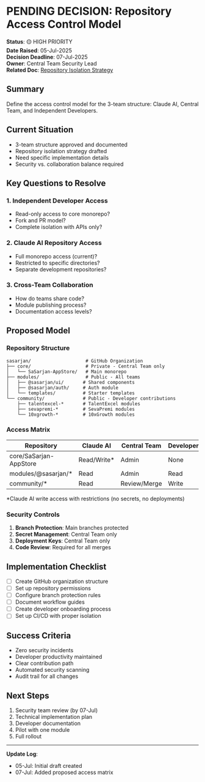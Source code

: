# PENDING DECISION: Repository Access Control Model

**Status**: 🟡 HIGH PRIORITY  
**Date Raised**: 05-Jul-2025  
**Decision Deadline**: 07-Jul-2025  
**Owner**: Central Team Security Lead  
**Related Doc**: [Repository Isolation Strategy](/plan/architecture/repository-isolation-strategy.md)

## Summary

Define the access control model for the 3-team structure: Claude AI, Central Team, and Independent Developers.

## Current Situation

- 3-team structure approved and documented
- Repository isolation strategy drafted
- Need specific implementation details
- Security vs. collaboration balance required

## Key Questions to Resolve

### 1. Independent Developer Access

- Read-only access to core monorepo?
- Fork and PR model?
- Complete isolation with APIs only?

### 2. Claude AI Repository Access

- Full monorepo access (current)?
- Restricted to specific directories?
- Separate development repositories?

### 3. Cross-Team Collaboration

- How do teams share code?
- Module publishing process?
- Documentation access levels?

## Proposed Model

### Repository Structure

```
sasarjan/                    # GitHub Organization
├── core/                    # Private - Central Team only
│   └── SaSarjan-AppStore/   # Main monorepo
├── modules/                 # Public - All teams
│   ├── @sasarjan/ui/       # Shared components
│   ├── @sasarjan/auth/     # Auth module
│   └── templates/          # Starter templates
└── community/              # Public - Developer contributions
    ├── talentexcel-*       # TalentExcel modules
    ├── sevapremi-*         # SevaPremi modules
    └── 10xgrowth-*         # 10xGrowth modules
```

### Access Matrix

| Repository             | Claude AI    | Central Team | Developers |
| ---------------------- | ------------ | ------------ | ---------- |
| core/SaSarjan-AppStore | Read/Write\* | Admin        | None       |
| modules/@sasarjan/\*   | Read         | Admin        | Read       |
| community/\*           | Read         | Review/Merge | Write      |

\*Claude AI write access with restrictions (no secrets, no deployments)

### Security Controls

1. **Branch Protection**: Main branches protected
2. **Secret Management**: Central Team only
3. **Deployment Keys**: Central Team only
4. **Code Review**: Required for all merges

## Implementation Checklist

- [ ] Create GitHub organization structure
- [ ] Set up repository permissions
- [ ] Configure branch protection rules
- [ ] Document workflow guides
- [ ] Create developer onboarding process
- [ ] Set up CI/CD with proper isolation

## Success Criteria

- Zero security incidents
- Developer productivity maintained
- Clear contribution path
- Automated security scanning
- Audit trail for all changes

## Next Steps

1. Security team review (by 07-Jul)
2. Technical implementation plan
3. Developer documentation
4. Pilot with one module
5. Full rollout

---

**Update Log**:

- 05-Jul: Initial draft created
- 07-Jul: Added proposed access matrix
